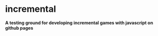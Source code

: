 # incremental

**A testing ground for developing incremental games with javascript on github pages**
